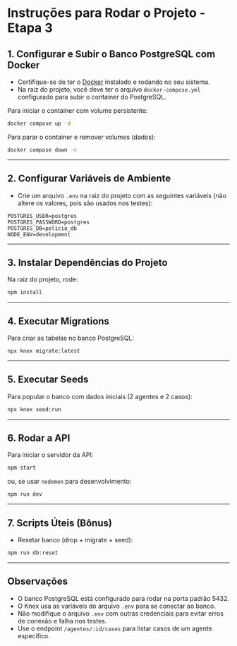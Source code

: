 # Instruções para Rodar o Projeto - Etapa 3

## 1. Configurar e Subir o Banco PostgreSQL com Docker

* Certifique-se de ter o [Docker](https://docs.docker.com/get-docker/) instalado e rodando no seu sistema.
* Na raiz do projeto, você deve ter o arquivo `docker-compose.yml` configurado para subir o container do PostgreSQL.

Para iniciar o container com volume persistente:

```bash
docker compose up -d
```

Para parar o container e remover volumes (dados):

```bash
docker compose down -v
```

---

## 2. Configurar Variáveis de Ambiente

* Crie um arquivo `.env` na raiz do projeto com as seguintes variáveis (não altere os valores, pois são usados nos testes):

```
POSTGRES_USER=postgres
POSTGRES_PASSWORD=postgres
POSTGRES_DB=policia_db
NODE_ENV=development
```

---

## 3. Instalar Dependências do Projeto

Na raiz do projeto, rode:

```bash
npm install
```

---

## 4. Executar Migrations

Para criar as tabelas no banco PostgreSQL:

```bash
npx knex migrate:latest
```

---

## 5. Executar Seeds

Para popular o banco com dados iniciais (2 agentes e 2 casos):

```bash
npx knex seed:run
```

---

## 6. Rodar a API

Para iniciar o servidor da API:

```bash
npm start
```

ou, se usar `nodemon` para desenvolvimento:

```bash
npm run dev
```

---

## 7. Scripts Úteis (Bônus)

* Resetar banco (drop + migrate + seed):

```bash
npm run db:reset
```

---

## Observações

* O banco PostgreSQL está configurado para rodar na porta padrão 5432.
* O Knex usa as variáveis do arquivo `.env` para se conectar ao banco.
* Não modifique o arquivo `.env` com outras credenciais para evitar erros de conexão e falha nos testes.
* Use o endpoint `/agentes/:id/casos` para listar casos de um agente específico.